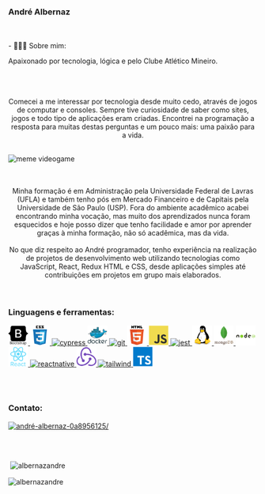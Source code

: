 ### André Albernaz

<!--
<div>
  <a href="https://github.com/albernazandre"

  <div>
    <img height="180" src="https://github-readme-stats.vercel.app/api/wakatime?username=willianrod" />
    <img height="180" src="https://github-readme-stats.vercel.app/api/top-langs/?username=albernazandre&langs_count=6" />
  </div>
  
</div>
-->
<br>
<br>
- 👨🏻‍💻 Sobre mim:

  Apaixonado por tecnologia, lógica e pelo Clube Atlético Mineiro.
<br><br>


</div>
<br><br>
<main align="center">
Comecei a me interessar por tecnologia desde muito cedo, através de jogos de computar e consoles. Sempre tive curiosidade de saber como sites, jogos e todo tipo de aplicações eram criadas. Encontrei na programação a resposta para muitas destas perguntas e um pouco mais: uma paixão para a vida.
<br><br>
<p align="left"><img src="https://media0.giphy.com/media/QD13rmHFnu0AyayPXa/giphy.gif?cid=ecf05e47p0g983o7lw6tmwcrn2pn8bi1phieasgiy6cvoqqe&rid=giphy.gif&ct=g" alt="meme videogame" /></p>
<br><br>
Minha formação é em Administração pela Universidade Federal de Lavras (UFLA) e também tenho pós em Mercado Financeiro e de Capitais pela Universidade de São Paulo (USP). Fora do ambiente acadêmico acabei encontrando minha vocação, mas muito dos aprendizados nunca foram esquecidos e hoje posso dizer que tenho facilidade e amor por aprender graças à minha formação, não só acadêmica, mas da vida.
<br><br>
No que diz respeito ao André programador, tenho experiência na realização de projetos de desenvolvimento web utilizando tecnologias como   JavaScript,  React, Redux HTML e CSS, desde aplicações simples até contribuições em projetos em grupo mais elaborados.
</main>  
  <br><br>
  <h3 align="left">Linguagens e ferramentas:</h3>
<p align="left"> <a href="https://getbootstrap.com" target="_blank" rel="noreferrer"> <img src="https://raw.githubusercontent.com/devicons/devicon/master/icons/bootstrap/bootstrap-plain-wordmark.svg" alt="bootstrap" width="40" height="40"/> </a> <a href="https://www.w3schools.com/css/" target="_blank" rel="noreferrer"> <img src="https://raw.githubusercontent.com/devicons/devicon/master/icons/css3/css3-original-wordmark.svg" alt="css3" width="40" height="40"/> </a> <a href="https://www.cypress.io" target="_blank" rel="noreferrer"> <img src="https://raw.githubusercontent.com/simple-icons/simple-icons/6e46ec1fc23b60c8fd0d2f2ff46db82e16dbd75f/icons/cypress.svg" alt="cypress" width="40" height="40"/> </a> <a href="https://www.docker.com/" target="_blank" rel="noreferrer"> <img src="https://raw.githubusercontent.com/devicons/devicon/master/icons/docker/docker-original-wordmark.svg" alt="docker" width="40" height="40"/> </a> <a href="https://git-scm.com/" target="_blank" rel="noreferrer"> <img src="https://www.vectorlogo.zone/logos/git-scm/git-scm-icon.svg" alt="git" width="40" height="40"/> </a> <a href="https://www.w3.org/html/" target="_blank" rel="noreferrer"> <img src="https://raw.githubusercontent.com/devicons/devicon/master/icons/html5/html5-original-wordmark.svg" alt="html5" width="40" height="40"/> </a> <a href="https://developer.mozilla.org/en-US/docs/Web/JavaScript" target="_blank" rel="noreferrer"> <img src="https://raw.githubusercontent.com/devicons/devicon/master/icons/javascript/javascript-original.svg" alt="javascript" width="40" height="40"/> </a> <a href="https://jestjs.io" target="_blank" rel="noreferrer"> <img src="https://www.vectorlogo.zone/logos/jestjsio/jestjsio-icon.svg" alt="jest" width="40" height="40"/> </a> <a href="https://www.linux.org/" target="_blank" rel="noreferrer"> <img src="https://raw.githubusercontent.com/devicons/devicon/master/icons/linux/linux-original.svg" alt="linux" width="40" height="40"/> </a> <a href="https://www.mongodb.com/" target="_blank" rel="noreferrer"> <img src="https://raw.githubusercontent.com/devicons/devicon/master/icons/mongodb/mongodb-original-wordmark.svg" alt="mongodb" width="40" height="40"/> </a> <a href="https://nodejs.org" target="_blank" rel="noreferrer"> <img src="https://raw.githubusercontent.com/devicons/devicon/master/icons/nodejs/nodejs-original-wordmark.svg" alt="nodejs" width="40" height="40"/> </a> <a href="https://reactjs.org/" target="_blank" rel="noreferrer"> <img src="https://raw.githubusercontent.com/devicons/devicon/master/icons/react/react-original-wordmark.svg" alt="react" width="40" height="40"/> </a> <a href="https://reactnative.dev/" target="_blank" rel="noreferrer"> <img src="https://reactnative.dev/img/header_logo.svg" alt="reactnative" width="40" height="40"/> </a> <a href="https://redux.js.org" target="_blank" rel="noreferrer"> <img src="https://raw.githubusercontent.com/devicons/devicon/master/icons/redux/redux-original.svg" alt="redux" width="40" height="40"/> </a> <a href="https://tailwindcss.com/" target="_blank" rel="noreferrer"> <img src="https://www.vectorlogo.zone/logos/tailwindcss/tailwindcss-icon.svg" alt="tailwind" width="40" height="40"/> </a> <a href="https://www.typescriptlang.org/" target="_blank" rel="noreferrer"> <img src="https://raw.githubusercontent.com/devicons/devicon/master/icons/typescript/typescript-original.svg" alt="typescript" width="40" height="40"/> </a> </p>
<br><br>
<h3 align="left">Contato:</h3>
<p align="left">
<a href="https://linkedin.com/in/andré-albernaz-0a8956125/" target="blank"><img align="center" src="https://raw.githubusercontent.com/rahuldkjain/github-profile-readme-generator/master/src/images/icons/Social/linked-in-alt.svg" alt="andré-albernaz-0a8956125/" height="30" width="40" /></a>
</p>
<br><br>
<p>&nbsp;<img align="center" src="https://github-readme-stats.vercel.app/api?username=albernazandre&show_icons=true&locale=en" alt="albernazandre" /></p>
<p><img align="center" src="https://github-readme-streak-stats.herokuapp.com/?user=albernazandre&" alt="albernazandre" /></p>
